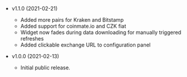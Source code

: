 * v1.1.0 (2021-02-21)
  * Added more pairs for Kraken and Bitstamp
  * Added support for coinmate.io and CZK fiat
  * Widget now fades during data downloading for manually triggered refreshes
  * Added clickable exchange URL to configuration panel

* v1.0.0 (2021-02-13)
  * Initial public release.
